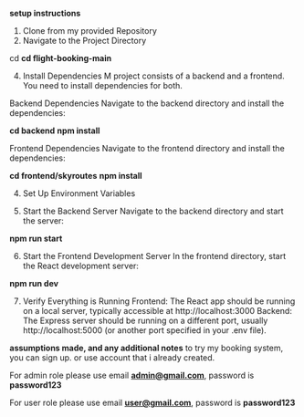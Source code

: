 **setup instructions**

1. Clone from my provided Repository 
2. Navigate to the Project Directory

cd <repository-folder>
**cd flight-booking-main**

4. Install Dependencies
M project consists of a backend and a frontend. You need to install dependencies for both.

Backend Dependencies
Navigate to the backend directory and install the dependencies:

**cd backend**
**npm install**

Frontend Dependencies
Navigate to the frontend directory and install the dependencies:

**cd frontend/skyroutes**
**npm install**

4. Set Up Environment Variables

5. Start the Backend Server
Navigate to the backend directory  and start the server:

**npm run start**

6. Start the Frontend Development Server
In the frontend directory, start the React development server:


**npm run dev**


7. Verify Everything is Running
Frontend: The React app should be running on a local server, typically accessible at http://localhost:3000
Backend: The Express server should be running on a different port, usually http://localhost:5000 (or another port specified in your .env file).


**assumptions made, and any additional notes**
to try my booking system, you can sign up.
or use account that i already created.

For admin role please use email **admin@gmail.com**, password is **password123**

For user role please use email **user@gmail.com**, password is **password123**

